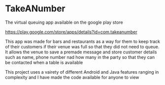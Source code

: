 # TakeANumber
The virtual queuing app available on the google play store

https://play.google.com/store/apps/details?id=com.takeanumber

This app was made for bars and restaurants as a way for them to keep track of their customers if their venue was full so that they did not need to queue. It allows the venue to save a premade message and store customer details such as name, phone number nad how many in the party so that they can be contacted when a table is available

This project uses a vairety of different Android and Java features ranging in complexity and I have made the code available for anyone to view
